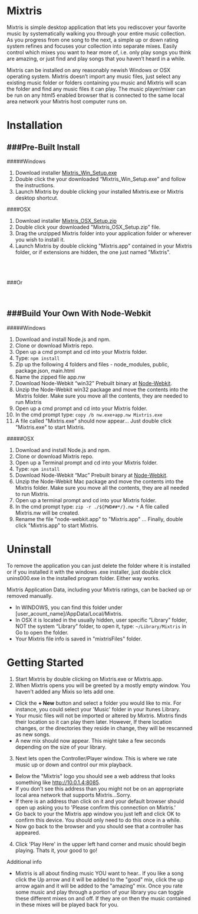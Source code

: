 Mixtris
=======

Mixtris is simple desktop application that lets you rediscover your favorite music by systematically walking you through your entire music collection.  As you progress from one song to the next, a simple up or down rating system refines and focuses your collection into separate mixes.  Easily control which mixes you want to hear more of, i.e. only play songs you think are amazing, or just find and play songs that you haven’t heard in a while.  

Mixtris can be installed on any reasonably newish Windows or OSX operating system.  Mixtris doesn’t import any music files, just select any existing music folder or folders containing you music and Mixtris will scan the folder and find any music files it can play.  The music player/mixer can be run on any html5 enabled browser that is connected to the same local area network your Mixtris host computer runs on.   

Installation
=======





###Pre-Built Install
------

#####Windows
 1. Download installer [Mixtris_Win_Setup.exe](https://s3.amazonaws.com/mixtris_release/Mixtris_Win_Setup.exe)
 2. Double click the your downloaded “Mixtris_Win_Setup.exe” and follow the instructions.
 3. Launch Mixtris by double clicking your installed Mixtris.exe or Mixtris desktop shortcut.

####OSX

 1. Download installer [Mixtris_OSX_Setup.zip](https://s3.amazonaws.com/mixtris_release/Mixtris_OSX_Setup.zip)
 2. Double click your downloaded "Mixtris_OSX_Setup.zip" file. 
 3. Drag the unzipped Mixtris folder into your application folder or wherever you wish to install it.
 4. Launch Mixtris by double clicking "Mixtris.app" contained in your Mixtris folder, or if extensions are hidden, the one just named "Mixtris".

<br>
<br>
<br>
###Or 
<br>
<br>
<br>

###Build Your Own With Node-Webkit
------

#####Windows

 1. Download and install Node.js and npm.
 2. Clone or download Mixtris repo.
 3. Open up a cmd prompt and cd into your Mixtris folder.
 4. Type:
    `npm install`
 5. Zip up the following 4 folders and files - node_modules, public, package.json, main.html
 6. Name the zipped file app.nw
 7. Download Node-Webkit “win32” Prebuilt binary at [Node-Webkit](https://github.com/rogerwang/node-webkit).
 8. Unzip the Node-Webkit win32 package and move the contents into the Mixtris folder.  Make sure you move all the contents, they are needed to run Mixtris
 8. Open up a cmd prompt and cd into your Mixtris folder.
 9. In the cmd prompt type: `copy /b nw.exe+app.nw Mixtris.exe`
 10. A file called "Mixtris.exe" should now appear…  Just double click "Mixtris.exe" to start Mixtris.

#####OSX

 1. Download and install Node.js and npm.
 2. Clone or download Mixtris repo.
 3. Open up a Terminal prompt and cd into your Mixtris folder.
 4. Type: `npm install`
 5. Download Node-Webkit “Mac” Prebuilt binary at [Node-Webkit](https://github.com/rogerwang/node-webkit).
 6. Unzip the Node-Webkit Mac package and move the contents into the Mixtris folder.  Make sure you move all the contents, they are all needed to run Mixtris.
 7. Open up a terminal prompt and cd into your Mixtris folder.
 8. In the cmd prompt type: `zip -r ./${PWD##*/}.nw *`  A file called Mixtris.nw will be created.
 9. Rename the file "node-webkit.app" to "Mixtris.app" … Finally, double click "Mixtris.app" to start Mixtris.


Uninstall
=======
To remove the application you can just delete the folder where it is installed or if you installed it with the windows .exe installer, just double click unins000.exe in the installed program folder.  Either way works.

Mixtris Application Data, including your Mixtris ratings, can be backed up or removed manually.
* In WINDOWS, you can find this folder under [user\_acount\_name]/AppData/Local/Mixtris.  
* In OSX it is located in the usually hidden, user specific “Library” folder, NOT the system “Library” folder, to open it, type: `~/Library/Mixtris` in Go to open the folder.   
* Your Mixtris file info is saved in "mixtrisFiles" folder.


Getting Started
=======

1. Start Mixtris by double clicking on Mixtris.exe or Mixtris.app.
2. When Mixtris opens you will be greeted by a mostly empty window.  You haven't added any Mixis so lets add one.
  * Click the **+ New** button and select a folder you would like to mix.  For instance, you could select your 'Music' folder in your Itunes Library.
  * Your music files will not be imported or altered by Mixtris.  Mixtris finds their location so it can play them later.  However, If there location changes, or the directories they reside in change, they will be rescanned as new songs. 
  * A new mix should now appear.  This might take a few seconds depending on the size of your library.
3. Next lets open the Controller/Player window.  This is where we rate music up or down and control our mix playback.
  * Below the "Mixtris" logo you should see a web address that looks something like http://10.0.1.4:8085.
  * If you don't see this address than you might not be on an appropriate local area network that supports Mixtris...Sorry.
  * If there is an address than click on it and your default browser should open up asking you to 'Please confirm this connection on Mixtris.'  
  * Go back to your the Mixtris app window you just left and click OK to confirm this device.  You should only need to do this once in a while.
  * Now go back to the browser and you should see that a controller has appeared.
4. Click 'Play Here' in the upper left hand corner and music should begin playing.  Thats it, your good to go!

Additional info
  * Mixtris is all about finding music YOU want to hear..  If you like a song click the Up arrow and it will be added to the "good" mix, click the up arrow again and it will be added to the "amazing" mix.  Once you rate some music and play through a portion of your library you can toggle these different mixes on and off.  If they are on then the music contained in these mixes will be played back for you.








